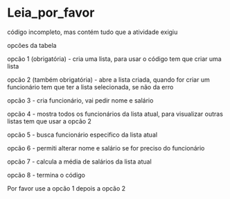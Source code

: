 # Leia_por_favor

código incompleto, mas contém tudo que a atividade exigiu 

opcões da tabela 


opcão 1 (obrigatória) - cria uma lista, para usar o código tem que criar uma lista 

opcão 2 (também obrigatória) - abre a lista criada, quando for criar um funcionário tem que ter a lista selecionada, se não da erro 

opcão 3 - cria funcionário, vai pedir nome e salário 

opcão 4 - mostra todos os funcionários da lista atual, para visualizar outras listas tem que usar a opcão 2

opcão 5 - busca funcionário especifico da lista atual 

opcão 6 - permiti alterar nome e salário se for preciso do funcionário

opcão 7 - calcula a média de salários da lista atual 

opcão 8 - termina o código


Por favor use a opcão 1 depois a opcão 2 
